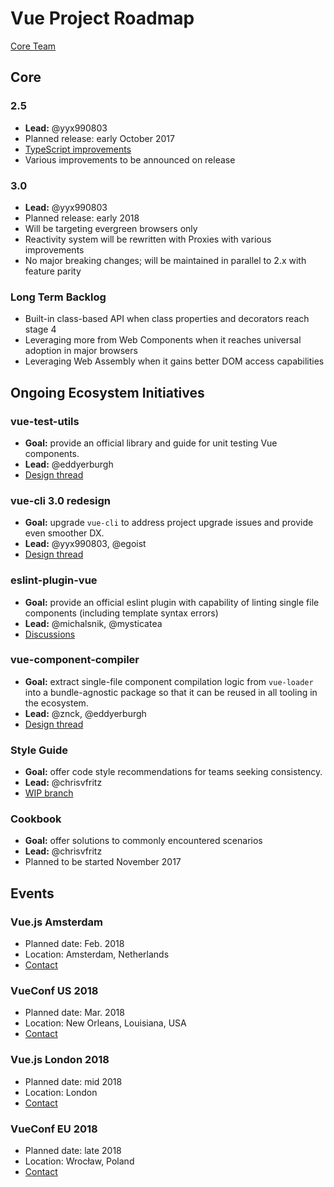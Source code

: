 # Vue Project Roadmap

[Core Team](https://vuejs.org/v2/guide/team.html)

## Core

### 2.5

- **Lead:** @yyx990803
- Planned release: early October 2017
- [TypeScript improvements](https://medium.com/the-vue-point/upcoming-typescript-changes-in-vue-2-5-e9bd7e2ecf08)
- Various improvements to be announced on release

### 3.0

- **Lead:** @yyx990803
- Planned release: early 2018
- Will be targeting evergreen browsers only
- Reactivity system will be rewritten with Proxies with various improvements
- No major breaking changes; will be maintained in parallel to 2.x with feature parity

### Long Term Backlog

- Built-in class-based API when class properties and decorators reach stage 4
- Leveraging more from Web Components when it reaches universal adoption in major browsers
- Leveraging Web Assembly when it gains better DOM access capabilities

## Ongoing Ecosystem Initiatives

### vue-test-utils

- **Goal:** provide an official library and guide for unit testing Vue components.
- **Lead:** @eddyerburgh
- [Design thread](https://github.com/vuejs/vue-test-utils/issues/1)

### vue-cli 3.0 redesign

- **Goal:** upgrade `vue-cli` to address project upgrade issues and provide even smoother DX.
- **Lead:** @yyx990803, @egoist
- [Design thread](https://github.com/vuejs/vue-cli/issues/589)

### eslint-plugin-vue

- **Goal:** provide an official eslint plugin with capability of linting single file components (including template syntax errors)
- **Lead:** @michalsnik, @mysticatea
- [Discussions](https://github.com/vuejs/eslint-plugin-vue/issues)

### vue-component-compiler

- **Goal:** extract single-file component compilation logic from `vue-loader` into a bundle-agnostic package so that it can be reused in all tooling in the ecosystem.
- **Lead:** @znck, @eddyerburgh
- [Design thread](https://github.com/vuejs/vue-component-compiler/issues/28)

### Style Guide

- **Goal:** offer code style recommendations for teams seeking consistency.
- **Lead:** @chrisvfritz
- [WIP branch](https://github.com/vuejs/vuejs.org/tree/style-guide)

### Cookbook

- **Goal:** offer solutions to commonly encountered scenarios
- **Lead:** @chrisvfritz
- Planned to be started November 2017

## Events

### Vue.js Amsterdam

- Planned date: Feb. 2018
- Location: Amsterdam, Netherlands
- [Contact](mailto:marvin@frontenddevelopermeetups.com)

### VueConf US 2018

- Planned date: Mar. 2018
- Location: New Orleans, Louisiana, USA
- [Contact](mailto:pratik.r.patel@gmail.com)

### Vue.js London 2018

- Planned date: mid 2018
- Location: London
- [Contact](mailto:team@vuejs.london)

### VueConf EU 2018

- Planned date: late 2018
- Location: Wrocław, Poland
- [Contact](mailto:support@vueconf.eu)
